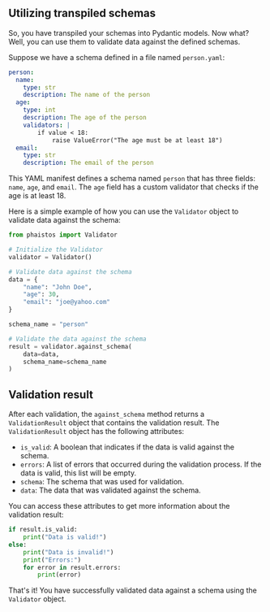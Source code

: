 ## Utilizing transpiled schemas

So, you have transpiled your schemas into Pydantic models. Now what? Well, you can use them to validate data against the defined schemas.

Suppose we have a schema defined in a file named `person.yaml`:

```yaml
person:
  name:
    type: str
    description: The name of the person
  age:
    type: int
    description: The age of the person
    validators: |
        if value < 18:
            raise ValueError("The age must be at least 18")
  email:
    type: str
    description: The email of the person
```

This YAML manifest defines a schema named `person` that has three fields: `name`, `age`, and `email`. The `age` field has a custom validator that checks if the age is at least 18.

Here is a simple example of how you can use the `Validator` object to validate data against the schema:

```python
from phaistos import Validator

# Initialize the Validator
validator = Validator()

# Validate data against the schema
data = {
    "name": "John Doe",
    "age": 30,
    "email": "joe@yahoo.com"
}

schema_name = "person"

# Validate the data against the schema
result = validator.against_schema(
    data=data,
    schema_name=schema_name
)
```

## Validation result

After each validation, the `against_schema` method returns a `ValidationResult` object that contains the validation result. The `ValidationResult` object has the following attributes:

- `is_valid`: A boolean that indicates if the data is valid against the schema.
- `errors`: A list of errors that occurred during the validation process. If the data is valid, this list will be empty.
- `schema`: The schema that was used for validation.
- `data`: The data that was validated against the schema.

You can access these attributes to get more information about the validation result:

```python
if result.is_valid:
    print("Data is valid!")
else:
    print("Data is invalid!")
    print("Errors:")
    for error in result.errors:
        print(error)
```

That's it! You have successfully validated data against a schema using the `Validator` object.
